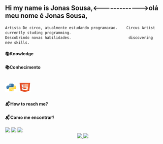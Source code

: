 ## Hi my name is Jonas Sousa,<------------->olá meu nome é Jonas Sousa,
    Artista De circo, atualmente estudando programacao.    Circus Artist currently studing programming.
    Descobrindo novas habilidades.                          discovering new skills.



#### 📚Knowledge
#### 📚Conhecimento
 <div style="display: inline_block"><br> 
  <img align="center" alt="Jonas-Python" height="30" width="40" src="https://raw.githubusercontent.com/devicons/devicon/master/icons/python/python-original.svg">
 <img align="center" alt="Jonas-HTML" height="30" width="40" src="https://raw.githubusercontent.com/devicons/devicon/master/icons/html5/html5-original.svg">
 </div>
  
  ##
  #### 📬How to reach me?
  #### 📬Como me encontrar?
  <div> 
  <a href="https://instagram.com/jonassousa.balance" target="_blank"><img src="https://img.shields.io/badge/-Instagram-%23E4405F?style=for-the-badge&logo=instagram&logoColor=white" target="_blank"></a>
  <a href="https://www.linkedin.com/in/jonas-sousa-python-dev/" target="_blank"><img src="https://img.shields.io/badge/-LinkedIn-%230077B5?style=for-the-badge&logo=linkedin&logoColor=white" target="_blank"></a>
    <a href = "mailto:jonassousa.dev@gmail.com"><img src="https://img.shields.io/badge/-Gmail-%23333?style=for-the-badge&logo=gmail&logoColor=white" target="_blank"></a>
     </div>
  
<div align="center">
<a href="https://github.com/JonassousaDev">
<img height="180em" src="https://github-readme-stats.vercel.app/api?username=JonassousaDev&show_icons=true&theme=swift&include_all_commits=true&count_private=true"/>
<img height="180em" src="https://github-readme-stats.vercel.app/api/top-langs/?username=JonassousaDev&layout=compact&langs_count=7&theme=swift"/></div>
